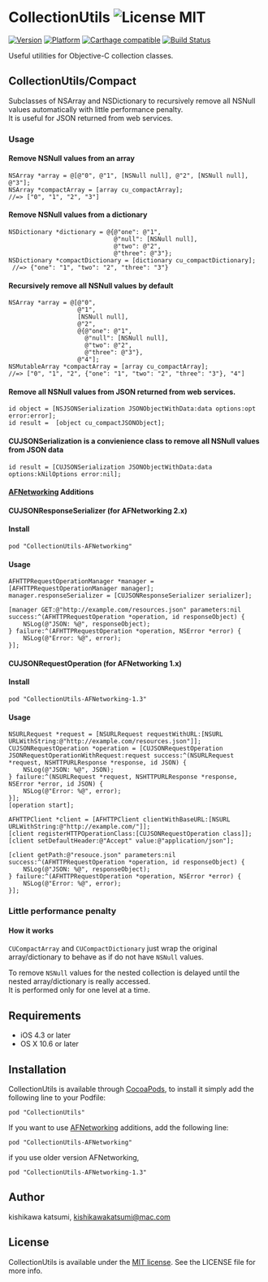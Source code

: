 # CollectionUtils ![License MIT](https://go-shields.herokuapp.com/license-MIT-yellow.png) 

[![Version](https://cocoapod-badges.herokuapp.com/v/CollectionUtils/badge.png)](https://cocoapod-badges.herokuapp.com/v/CollectionUtils/badge.png)
[![Platform](https://cocoapod-badges.herokuapp.com/p/CollectionUtils/badge.png)](https://cocoapod-badges.herokuapp.com/p/CollectionUtils/badge.png)
[![Carthage compatible](https://img.shields.io/badge/Carthage-compatible-4BC51D.svg?style=flat)](https://github.com/Carthage/Carthage)
[![Build Status](https://travis-ci.org/kishikawakatsumi/CollectionUtils.png?branch=master)](https://travis-ci.org/kishikawakatsumi/CollectionUtils)

Useful utilities for Objective-C collection classes. 

## CollectionUtils/Compact
Subclasses of NSArray and NSDictionary to recursively remove all NSNull values automatically with little performance penalty.  
It is useful for JSON returned from web services.

### Usage

#### Remove NSNull values from an array

```objc
NSArray *array = @[@"0", @"1", [NSNull null], @"2", [NSNull null], @"3"];
NSArray *compactArray = [array cu_compactArray];
//=> ["0", "1", "2", "3"]
```

#### Remove NSNull values from a dictionary

```objc
NSDictionary *dictionary = @{@"one": @"1",
                             @"null": [NSNull null],
                             @"two": @"2",
                             @"three": @"3"};
NSDictionary *compactDictionary = [dictionary cu_compactDictionary];
 //=> {"one": "1", "two": "2", "three": "3"}
```

#### Recursively remove all NSNull values by default

```objc
NSArray *array = @[@"0",
                   @"1",
                   [NSNull null],
                   @"2",
                   @{@"one": @"1",
                     @"null": [NSNull null],
                     @"two": @"2",
                     @"three": @"3"},
                   @"4"];
NSMutableArray *compactArray = [array cu_compactArray];
//=> ["0", "1", "2", {"one": "1", "two": "2", "three": "3"}, "4"]
```

#### Remove all NSNull values from JSON returned from web services.

```objc
id object = [NSJSONSerialization JSONObjectWithData:data options:opt error:error];
id result =  [object cu_compactJSONObject];
```

#### CUJSONSerialization is a convienience class to remove all NSNull values from JSON data

```objc
id result = [CUJSONSerialization JSONObjectWithData:data options:kNilOptions error:nil];
```

#### [AFNetworking](https://github.com/AFNetworking/AFNetworking) Additions
#### CUJSONResponseSerializer (for AFNetworking 2.x)

#### Install

    pod "CollectionUtils-AFNetworking"

#### Usage

```objc
AFHTTPRequestOperationManager *manager = [AFHTTPRequestOperationManager manager];
manager.responseSerializer = [CUJSONResponseSerializer serializer];

[manager GET:@"http://example.com/resources.json" parameters:nil success:^(AFHTTPRequestOperation *operation, id responseObject) {
    NSLog(@"JSON: %@", responseObject);
} failure:^(AFHTTPRequestOperation *operation, NSError *error) {
    NSLog(@"Error: %@", error);
}];
```

#### CUJSONRequestOperation (for AFNetworking 1.x)

#### Install

    pod "CollectionUtils-AFNetworking-1.3"

#### Usage

```objc
NSURLRequest *request = [NSURLRequest requestWithURL:[NSURL URLWithString:@"http://example.com/resources.json"]];
CUJSONRequestOperation *operation = [CUJSONRequestOperation JSONRequestOperationWithRequest:request success:^(NSURLRequest *request, NSHTTPURLResponse *response, id JSON) {
    NSLog(@"JSON: %@", JSON);
} failure:^(NSURLRequest *request, NSHTTPURLResponse *response, NSError *error, id JSON) {
    NSLog(@"Error: %@", error);
}];
[operation start];
```

```objc
AFHTTPClient *client = [AFHTTPClient clientWithBaseURL:[NSURL URLWithString:@"http://example.com/"]];
[client registerHTTPOperationClass:[CUJSONRequestOperation class]];
[client setDefaultHeader:@"Accept" value:@"application/json"];

[client getPath:@"resouce.json" parameters:nil success:^(AFHTTPRequestOperation *operation, id responseObject) {
    NSLog(@"JSON: %@", responseObject);
} failure:^(AFHTTPRequestOperation *operation, NSError *error) {
    NSLog(@"Error: %@", error);
}];
```

### Little performance penalty
#### How it works
`CUCompactArray` and `CUCompactDictionary` just wrap the original array/dictionary to behave as if do not have `NSNull` values.

To remove `NSNull` values for the nested collection is delayed until the nested array/dictionary is really accessed.  
It is performed only for one level at a time.

## Requirements
- iOS 4.3 or later
- OS X 10.6 or later

## Installation

CollectionUtils is available through [CocoaPods](http://cocoapods.org), to install
it simply add the following line to your Podfile:

    pod "CollectionUtils"

If you want to use [AFNetworking](https://github.com/AFNetworking/AFNetworking) additions,
add the following line:

    pod "CollectionUtils-AFNetworking"

if you use older version AFNetworking,

    pod "CollectionUtils-AFNetworking-1.3"

## Author

kishikawa katsumi, kishikawakatsumi@mac.com

## License

[Apache]: http://www.apache.org/licenses/LICENSE-2.0
[MIT]: http://www.opensource.org/licenses/mit-license.php
[GPL]: http://www.gnu.org/licenses/gpl.html
[BSD]: http://opensource.org/licenses/bsd-license.php

CollectionUtils is available under the [MIT license][MIT]. See the LICENSE file for more info.
